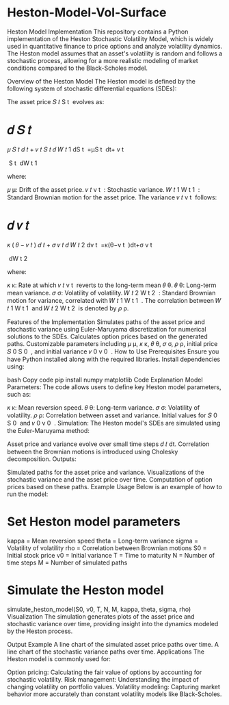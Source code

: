 # Heston-Model-Vol-Surface

Heston Model Implementation
This repository contains a Python implementation of the Heston Stochastic Volatility Model, which is widely used in quantitative finance to price options and analyze volatility dynamics. The Heston model assumes that an asset's volatility is random and follows a stochastic process, allowing for a more realistic modeling of market conditions compared to the Black-Scholes model.

Overview of the Heston Model
The Heston model is defined by the following system of stochastic differential equations (SDEs):

The asset price 
𝑆
𝑡
S 
t
​
  evolves as:

𝑑
𝑆
𝑡
=
𝜇
𝑆
𝑡
𝑑
𝑡
+
𝑣
𝑡
𝑆
𝑡
𝑑
𝑊
𝑡
1
dS 
t
​
 =μS 
t
​
 dt+ 
v 
t
​
 
​
 S 
t
​
 dW 
t
1
​
 
where:

𝜇
μ: Drift of the asset price.
𝑣
𝑡
v 
t
​
 : Stochastic variance.
𝑊
𝑡
1
W 
t
1
​
 : Standard Brownian motion for the asset price.
The variance 
𝑣
𝑡
v 
t
​
  follows:

𝑑
𝑣
𝑡
=
𝜅
(
𝜃
−
𝑣
𝑡
)
𝑑
𝑡
+
𝜎
𝑣
𝑡
𝑑
𝑊
𝑡
2
dv 
t
​
 =κ(θ−v 
t
​
 )dt+σ 
v 
t
​
 
​
 dW 
t
2
​
 
where:

𝜅
κ: Rate at which 
𝑣
𝑡
v 
t
​
  reverts to the long-term mean 
𝜃
θ.
𝜃
θ: Long-term mean variance.
𝜎
σ: Volatility of volatility.
𝑊
𝑡
2
W 
t
2
​
 : Standard Brownian motion for variance, correlated with 
𝑊
𝑡
1
W 
t
1
​
 .
The correlation between 
𝑊
𝑡
1
W 
t
1
​
  and 
𝑊
𝑡
2
W 
t
2
​
  is denoted by 
𝜌
ρ.

Features of the Implementation
Simulates paths of the asset price and stochastic variance using Euler-Maruyama discretization for numerical solutions to the SDEs.
Calculates option prices based on the generated paths.
Customizable parameters including 
𝜇
μ, 
𝜅
κ, 
𝜃
θ, 
𝜎
σ, 
𝜌
ρ, initial price 
𝑆
0
S 
0
​
 , and initial variance 
𝑣
0
v 
0
​
 .
How to Use
Prerequisites
Ensure you have Python installed along with the required libraries. Install dependencies using:

bash
Copy code
pip install numpy matplotlib
Code Explanation
Model Parameters: The code allows users to define key Heston model parameters, such as:

𝜅
κ: Mean reversion speed.
𝜃
θ: Long-term variance.
𝜎
σ: Volatility of volatility.
𝜌
ρ: Correlation between asset and variance.
Initial values for 
𝑆
0
S 
0
​
  and 
𝑣
0
v 
0
​
 .
Simulation: The Heston model's SDEs are simulated using the Euler-Maruyama method:

Asset price and variance evolve over small time steps 
𝑑
𝑡
dt.
Correlation between the Brownian motions is introduced using Cholesky decomposition.
Outputs:

Simulated paths for the asset price and variance.
Visualizations of the stochastic variance and the asset price over time.
Computation of option prices based on these paths.
Example Usage
Below is an example of how to run the model:

# Set Heston model parameters
kappa = Mean reversion speed
theta = Long-term variance
sigma = Volatility of volatility
rho = Correlation between Brownian motions
S0 = Initial stock price
v0 = Initial variance
T = Time to maturity
N = Number of time steps
M = Number of simulated paths

# Simulate the Heston model
simulate_heston_model(S0, v0, T, N, M, kappa, theta, sigma, rho)
Visualization
The simulation generates plots of the asset price and stochastic variance over time, providing insight into the dynamics modeled by the Heston process.

Output Example
A line chart of the simulated asset price paths over time.
A line chart of the stochastic variance paths over time.
Applications
The Heston model is commonly used for:

Option pricing: Calculating the fair value of options by accounting for stochastic volatility.
Risk management: Understanding the impact of changing volatility on portfolio values.
Volatility modeling: Capturing market behavior more accurately than constant volatility models like Black-Scholes.
